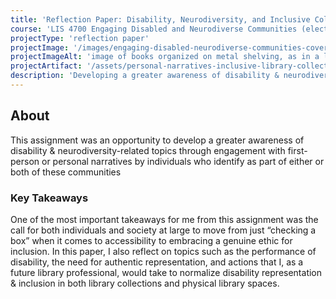 ```yaml
---
title: 'Reflection Paper: Disability, Neurodiversity, and Inclusive Collections'
course: 'LIS 4700 Engaging Disabled and Neurodiverse Communities (elective)'
projectType: 'reflection paper'
projectImage: '/images/engaging-disabled-neurodiverse-communities-cover.jpg'
projectImageAlt: 'image of books organized on metal shelving, as in a library'
projectArtifact: '/assets/personal-narratives-inclusive-library-collections.pdf'
description: 'Developing a greater awareness of disability & neurodiversity-related topics through engagement with first-person or personal narratives'
---
```


## About

This assignment was an opportunity to develop a greater awareness of disability & neurodiversity-related topics through engagement with first-person or personal narratives by individuals who identify as part of either or both of these communities

### Key Takeaways

One of the most important takeaways for me from this assignment was the call for both individuals and society at large to move from just “checking a box” when it comes to accessibility to embracing a genuine ethic for inclusion. In this paper, I also reflect on topics such as the performance of disability, the need for authentic representation, and actions that I, as a future library professional, would take to normalize disability representation & inclusion in both library collections and physical library spaces.

